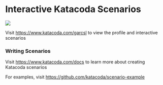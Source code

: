 # Interactive Katacoda Scenarios

[![](http://shields.katacoda.com/katacoda/garcsl/count.svg)](https://www.katacoda.com/garcsl "Get your profile on Katacoda.com")

Visit https://www.katacoda.com/garcsl to view the profile and interactive scenarios

### Writing Scenarios
Visit https://www.katacoda.com/docs to learn more about creating Katacoda scenarios

For examples, visit https://github.com/katacoda/scenario-example
